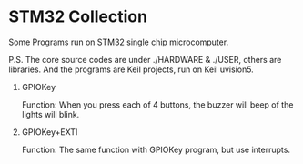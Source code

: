 # STM32 Collection
Some Programs run on STM32 single chip microcomputer.

P.S. The core source codes are under ./HARDWARE & ./USER, others are libraries. And the programs are Keil projects, run on Keil uvision5.

1. GPIOKey

   Function: When you press each of 4 buttons, the buzzer will beep of the lights will blink.

2. GPIOKey+EXTI

   Function: The same function with GPIOKey program, but use interrupts.